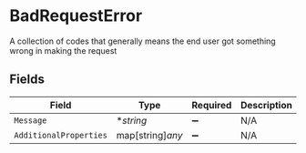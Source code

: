 # BadRequestError

A collection of codes that generally means the end user got something wrong in making the request


## Fields

| Field                  | Type                   | Required               | Description            |
| ---------------------- | ---------------------- | ---------------------- | ---------------------- |
| `Message`              | **string*              | :heavy_minus_sign:     | N/A                    |
| `AdditionalProperties` | map[string]*any*       | :heavy_minus_sign:     | N/A                    |